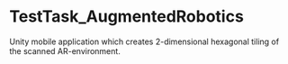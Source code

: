 # TestTask_AugmentedRobotics
Unity mobile application which creates 2-dimensional hexagonal tiling of the scanned AR-environment.
